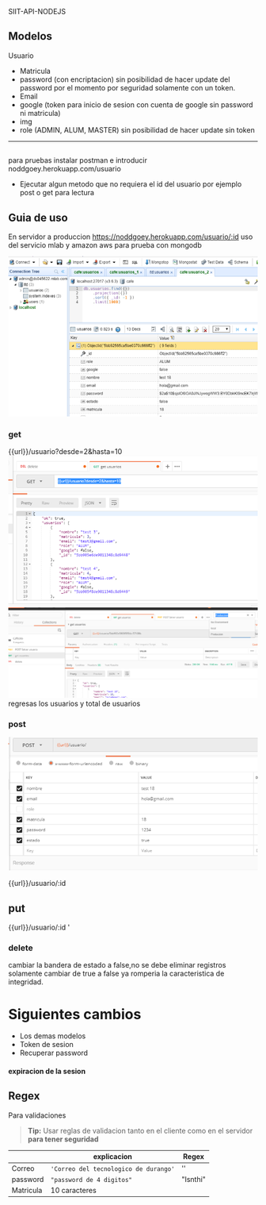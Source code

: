 
 SIIT-API-NODEJS

Modelos
-------------------
  Usuario
 - Matricula
 - password (con encriptacion) sin posibilidad de hacer update del
   password por el momento por seguridad solamente con un token.
 - Email
 - google (token para inicio de sesion con cuenta de google sin password ni matricula)
 - img
 - role (ADMIN, ALUM, MASTER) sin posibilidad de hacer update sin token

--------------------

## 
para pruebas instalar postman e introducir noddgoey.herokuapp.com/usuario
- Ejecutar algun metodo que no requiera el id del usuario por ejemplo post o get para lectura 

## Guia de uso

 En servidor a produccion https://noddgoey.herokuapp.com/usuario/:id
 uso del servicio mlab y amazon aws para prueba con mongodb
 
 ![database](https://github.com/ReneI/SIIT-API-NODEJS/blob/master/Guide/database.PNG?raw=true)
 ### get
 {{url}}/usuario?desde=2&hasta=10
 ![get](https://github.com/ReneI/SIIT-API-NODEJS/blob/master/Guide/get.PNG?raw=true)
 ![get](https://github.com/ReneI/SIIT-API-NODEJS/blob/master/Guide/postman.PNG?raw=true)
 regresas los usuarios y total de usuarios
 ###  post
 ![Screenshot](https://github.com/ReneI/SIIT-API-NODEJS/blob/master/Guide/post.PNG?raw=true)

 {{url}}/usuario/:id
 ## put
  
 {{url}}/usuario/:id
'
 

### delete 
cambiar la bandera de estado a false,no se debe eliminar registros solamente cambiar de true a false ya
romperia la caracteristica de integridad.

# Siguientes cambios
- Los demas modelos
- Token de sesion 
- Recuperar password
#### expiracion de la sesion 







## Regex 

Para validaciones

> **Tip:**  Usar reglas de validacion tanto en el cliente como en el servidor **para tener seguridad**

|                |explicacion |Regex|
|----------------|-------------------------------|-----------------------------|
|Correo|`'Correo del tecnologico de durango'`            |''            |
|password          |`"password de 4 digitos"`            |"Isnthi"            |
|Matricula|  10 caracteres| 



